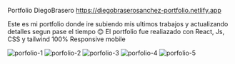 Portfolio DiegoBrasero
https://diegobraserosanchez-portfolio.netlify.app

Este es mi portfolio donde ire subiendo mis ultimos trabajos y actualizando detalles segun pase el tiempo 😊
El portfolio fue realiazado con React, Js, CSS y tailwind 
100% Responsive mobile

![porfolio-1](https://github.com/DiegoBraseroSanchez/Portfolio/assets/129300180/b16281f8-5599-4a18-9d1b-a26396453ae4)
![porfolio-2](https://github.com/DiegoBraseroSanchez/Portfolio/assets/129300180/0b1cebdd-5efe-4faa-8a75-868a55adc3e3)
![porfolio-3](https://github.com/DiegoBraseroSanchez/Portfolio/assets/129300180/e3583cc9-0046-454f-af7e-9025ad5bc829)
![porfolio-4](https://github.com/DiegoBraseroSanchez/Portfolio/assets/129300180/f23d8873-fccc-46d6-9a2a-979dcc49e75d)
![porfolio-5](https://github.com/DiegoBraseroSanchez/Portfolio/assets/129300180/b2d9a231-df05-4b11-926a-9268c12f65fa)
